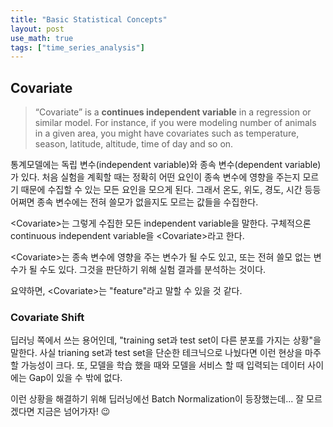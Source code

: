 ```yaml
---
title: "Basic Statistical Concepts"
layout: post
use_math: true
tags: ["time_series_analysis"]
---
```


## Covariate

> “Covariate” is a **continues independent variable** in a regression or similar model. For instance, if you were modeling number of animals in a given area, you might have covariates such as temperature, season, latitude, altitude, time of day and so on.

통계모델에는 독립 변수(independent variable)와 종속 변수(dependent variable)가 있다. 처음 실험을 계획할 때는 정확히 어떤 요인이 종속 변수에 영향을 주는지 모르기 때문에 수집할 수 있는 모든 요인을 모으게 된다. 그래서 온도, 위도, 경도, 시간 등등 어쩌면 종속 변수에는 전혀 쓸모가 없을지도 모르는 값들을 수집한다.

\<Covariate\>는 그렇게 수집한 모든 independent variable을 말한다. 구체적으론 continuous independent variable을 \<Covariate\>라고 한다.

\<Covariate\>는 종속 변수에 영향을 주는 변수가 될 수도 있고, 또는 전혀 쓸모 없는 변수가 될 수도 있다. 그것을 판단하기 위해 실험 결과를 분석하는 것이다.

요약하면, \<Covariate\>는 "feature"라고 말할 수 있을 것 같다.

### Covariate Shift

딥러닝 쪽에서 쓰는 용어인데, "training set과 test set이 다른 분포를 가지는 상황"을 말한다. 사실 trianing set과 test set을 단순한 테크닉으로 나눴다면 이런 현상을 마주할 가능성이 크다. 또, 모델을 학습 했을 때와 모델을 서비스 할 때 입력되는 데이터 사이에는 Gap이 있을 수 밖에 없다.

이런 상황을 해결하기 위해 딥러닝에선 Batch Normalization이 등장했는데... 잘 모르겠다면 지금은 넘어가자! 😉
